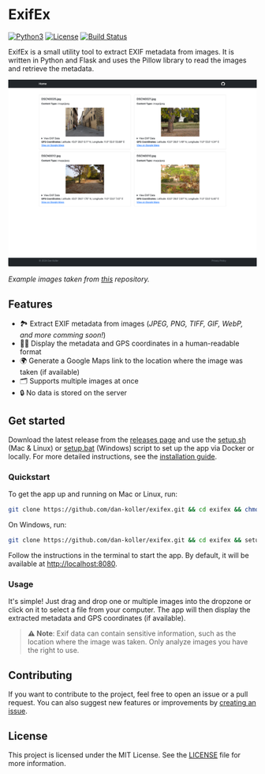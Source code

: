 # ExifEx

[![Python3](https://img.shields.io/badge/Python-3.10-blue.svg)](https://www.python.org/downloads/release/python-380/)
[![License](https://img.shields.io/badge/License-MIT-lightgrey.svg)](LICENSE)
[![Build Status](https://github.com/dan-koller/exifex/actions/workflows/python-app.yml/badge.svg)](https://github.com/dan-koller/exifex/actions/workflows/python-app.yml)

ExifEx is a small utility tool to extract EXIF metadata from images. It is written in Python and Flask and uses the Pillow library to read the images and retrieve the metadata.

![Screenshot of the app](assets/screenshot.png)

_Example images taken from [this](https://github.com/ianare/exif-samples) repository._

## Features

-   🏞️ Extract EXIF metadata from images (_JPEG, PNG, TIFF, GIF, WebP, and more comming soon!_)
-   🕵️‍♀️ Display the metadata and GPS coordinates in a human-readable format
-   🌍 Generate a Google Maps link to the location where the image was taken (if available)
-   🗂️ Supports multiple images at once
-   🔒 No data is stored on the server

## Get started

Download the latest release from the [releases page](https://github.com/dan-koller/exifex/releases) and use the [setup.sh](setup.sh) (Mac & Linux) or [setup.bat](setup.bat) (Windows) script to set up the app via Docker or locally. For more detailed instructions, see the [installation guide](docs/INSTALLATION.md).

### Quickstart

To get the app up and running on Mac or Linux, run:

```bash
git clone https://github.com/dan-koller/exifex.git && cd exifex && chmod +x setup.sh && ./setup.sh
```

On Windows, run:

```bash
git clone https://github.com/dan-koller/exifex.git && cd exifex && setup.bat
```

Follow the instructions in the terminal to start the app. By default, it will be available at [http://localhost:8080](http://localhost:8080).

### Usage

It's simple! Just drag and drop one or multiple images into the dropzone or click on it to select a file from your computer. The app will then display the extracted metadata and GPS coordinates (if available).

> **⚠️ Note**: Exif data can contain sensitive information, such as the location where the image was taken. Only analyze images you have the right to use.

## Contributing

If you want to contribute to the project, feel free to open an issue or a pull request. You can also suggest new features or improvements by [creating an issue](https://github.com/dan-koller/exifex/issues).

## License

This project is licensed under the MIT License. See the [LICENSE](LICENSE) file for more information.
